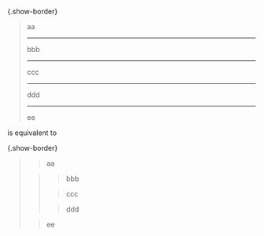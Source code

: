<style>
  .show-border, .show-border * {
    border: 3px solid black;
    border-radius: 10px;
    padding: 10px;
  }
</style>

{.show-border}
> aa
>
> ---
>
> bbb
>
> ----
>
> ccc
>
> ----
>
> ddd
>
> ---
>
> ee

is equivalent to

{.show-border}
> > aa
>
> > > bbb
> >
> > > ccc
> >
> > > ddd
>
> > ee
